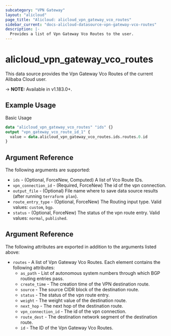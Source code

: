 ```yaml
---
subcategory: "VPN Gateway"
layout: "alicloud"
page_title: "Alicloud: alicloud_vpn_gateway_vco_routes"
sidebar_current: "docs-alicloud-datasource-vpn-gateway-vco-routes"
description: |-
  Provides a list of Vpn Gateway Vco Routes to the user.
---
```


# alicloud\_vpn\_gateway\_vco\_routes

This data source provides the Vpn Gateway Vco Routes of the current Alibaba Cloud user.

-> **NOTE:** Available in v1.183.0+.

## Example Usage

Basic Usage

```terraform
data "alicloud_vpn_gateway_vco_routes" "ids" {}
output "vpn_gateway_vco_route_id_1" {
  value = data.alicloud_vpn_gateway_vco_routes.ids.routes.0.id
}
```

## Argument Reference

The following arguments are supported:

* `ids` - (Optional, ForceNew, Computed) A list of Vco Route IDs.
* `vpn_connection_id` - (Required, ForceNew) The id of the vpn connection.
* `output_file` - (Optional) File name where to save data source results (after running `terraform plan`).
* `route_entry_type` - (Optional, ForceNew) The Routing input type. Valid values: `custom`, `bgp`.
* `status` - (Optional, ForceNew) The status of the vpn route entry. Valid values: `normal`, `published`.

## Argument Reference

The following attributes are exported in addition to the arguments listed above:

* `routes` - A list of Vpn Gateway Vco Routes. Each element contains the following attributes:
  * `as_path` - List of autonomous system numbers through which BGP routing entries pass.
  * `create_time` - The creation time of the VPN destination route.
  * `source` - The source CIDR block of the destination route.
  * `status` - The status of the vpn route entry.
  * `weight` - The weight value of the destination route.
  * `next_hop` - The next hop of the destination route.
  * `vpn_connection_id` - The id of the vpn connection.
  * `route_dest` - The destination network segment of the destination route.
  * `id` - The ID of the Vpn Gateway Vco Routes.